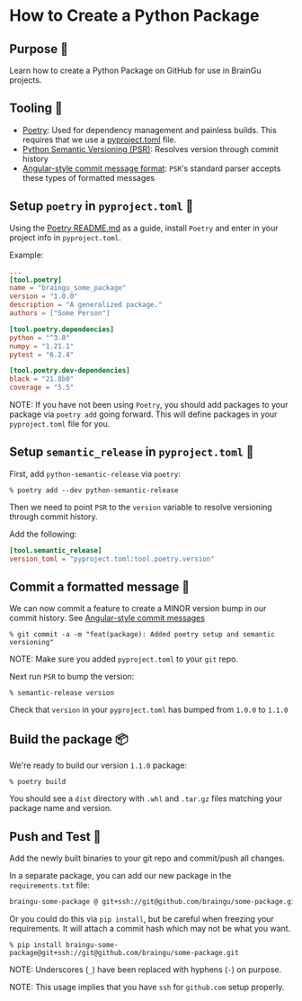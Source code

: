 # How to Create a Python Package

## Purpose :brain:

Learn how to create a Python Package on GitHub for use in BrainGu projects.

## Tooling :wrench:

- [Poetry](https://python-poetry.org/): Used for dependency management and painless builds. This requires that we use a [pyproject.toml](https://python-poetry.org/docs/pyproject/) file.
- [Python Semantic Versioning (PSR)](https://python-semantic-release.readthedocs.io/en/latest/): Resolves version through commit history
- [Angular-style commit message format](https://github.com/angular/angular.js/blob/master/DEVELOPERS.md#commit-message-format): `PSR`'s standard parser accepts these types of formatted messages

## Setup `poetry` in `pyproject.toml` :page_with_curl:

Using the [Poetry README.md](https://github.com/python-poetry/poetry) as a guide, install `Poetry` and enter in your project info in `pyproject.toml`. 

Example:

```toml
...
[tool.poetry]
name = "braingu_some_package"
version = "1.0.0"
description = "A generalized package."
authors = ["Some Person"]

[tool.poetry.dependencies]
python = "^3.8"
numpy = "1.21.1"
pytest = "6.2.4"

[tool.poetry.dev-dependencies]
black = "21.8b0"
coverage = "5.5"
```

NOTE: If you have not been using `Poetry`, you should add packages to your package via `poetry add` going forward. This will define packages in your `pyproject.toml` file for you.

## Setup `semantic_release` in `pyproject.toml` :memo:

First, add `python-semantic-release` via `poetry`:

```console
% poetry add --dev python-semantic-release
```

Then we need to point `PSR` to the `version` variable to resolve versioning through commit history.

Add the following:

```toml
[tool.semantic_release]
version_toml = "pyproject.toml:tool.poetry.version" 
```

## Commit a formatted message :bookmark:

We can now commit a feature to create a MINOR version bump in our commit history. See [Angular-style commit messages](https://github.com/angular/angular.js/blob/master/DEVELOPERS.md#commit-message-format)

```console
% git commit -a -m "feat(package): Added poetry setup and semantic versioning"
```

NOTE: Make sure you added `pyproject.toml` to your `git` repo.

Next run `PSR` to bump the version:

```console
% semantic-release version
```

Check that `version` in your `pyproject.toml` has bumped from `1.0.0` to `1.1.0`

## Build the package :package:

We're ready to build our version `1.1.0` package:

```console
% poetry build
```

You should see a `dist` directory with `.whl` and `.tar.gz` files matching your package name and version.

## Push and Test :truck:

Add the newly built binaries to your git repo and commit/push all changes.

In a separate package, you can add our new package in the `requirements.txt` file:

```txt
braingu-some-package @ git+ssh://git@github.com/braingu/some-package.git
```

Or you could do this via `pip install`, but be careful when freezing your requirements. It will attach a commit hash which may not be what you want.

```console
% pip install braingu-some-package@git+ssh://git@github.com/braingu/some-package.git
```

NOTE: Underscores (`_`) have been replaced with hyphens (`-`) on purpose.

NOTE: This usage implies that you have `ssh` for `github.com` setup properly.
